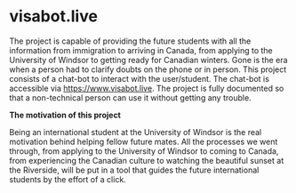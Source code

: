 # visabot.live
The project is capable of providing the future students with all the information from immigration to arriving in Canada, from applying to the University of Windsor to getting ready for Canadian winters. Gone is the era when a person had to clarify doubts on the phone or in person. This project consists of a chat-bot to interact with the user/student. The chat-bot is accessible via https://www.visabot.live. The project is fully documented so that a non-technical person can use it without getting any trouble.

<b>The motivation of this project</b>

Being an international student at the
University of Windsor is the real motivation behind helping fellow future
mates. All the processes we went through, from applying to the University of
Windsor to coming to Canada, from experiencing the Canadian culture to
watching the beautiful sunset at the Riverside, will be put in a tool that guides
the future international students by the effort of a click.
